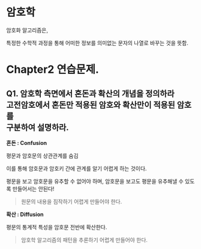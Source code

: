 암호학
===

암호화 알고리즘은,

특정한 수학적 과정을 통해 어떠한 정보를 의미없는 문자의 나열로 바꾸는 것을 뜻함.

Chapter2 연습문제.
===

Q1. 암호학 측면에서 혼돈과 확산의 개념을 정의하라  <br>
고전암호에서 혼돈만 적용된 암호와 확산만이 적용된 암호를 <br>
구분하여 설명하라.
---

**혼돈 : Confusion** 

평문과 암호문의 상관관계를 숨김

이를 통해 암호문과 암호키 간에 관계를 알기 어렵게 하는 것이다.

평문을 보고 암호문을 유추할 수 없어야 하며, 암호문을 보고도 평문을 유추해낼 수 있도록 만들어서는 안된다!

> 원문의 내용을 짐작하기 어렵게 만들어야 한다.

**확산 : Diffusion**

평문의 통계적 특성을 암호문 전반에 확산한다.

>암호학 알고리즘의 패턴을 추론하기 어렵게 만들어야 한다.

